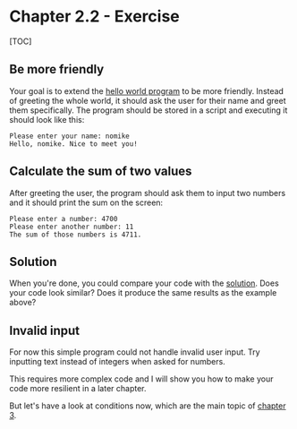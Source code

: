 # Chapter 2.2 - Exercise

[TOC]

## Be more friendly

Your goal is to extend the [hello world program](hello.py) to be more friendly. Instead of greeting the whole world, it should ask the user for their name and greet them specifically. The program should be stored in a script and executing it should look like this:

```plaintext
Please enter your name: nomike
Hello, nomike. Nice to meet you!
```

## Calculate the sum of two values

After greeting the user, the program should ask them to input two numbers and it should print the sum on the screen:

```plaintext
Please enter a number: 4700
Please enter another number: 11
The sum of those numbers is 4711.
```

## Solution

When you're done, you could compare your code with the [solution](solution.py).
Does your code look similar? Does it produce the same results as the example above?

## Invalid input

For now this simple program could not handle invalid user input. Try inputting text instead of integers when asked for numbers.

This requires more complex code and I will show you how to make your code more resilient in a later chapter.

But let's have a look at conditions now, which are the main topic of [chapter 3](../../../3).
